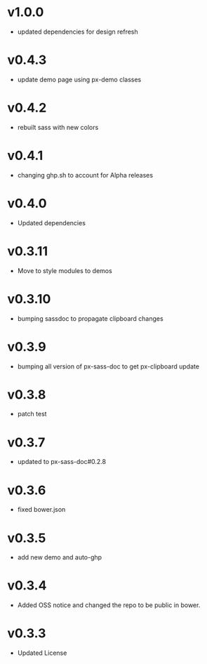 v1.0.0
==================
* updated dependencies for design refresh

v0.4.3
==================
* update demo page using px-demo classes

v0.4.2
==================
* rebuilt sass with new colors

v0.4.1
==================
* changing ghp.sh to account for Alpha releases

v0.4.0
==================
* Updated dependencies

v0.3.11
==================
* Move to style modules to demos

v0.3.10
==================
* bumping sassdoc to propagate clipboard changes


v0.3.9
==================
* bumping all version of px-sass-doc to get px-clipboard update


v0.3.8
==================
* patch test

v0.3.7
==============================
* updated to px-sass-doc#0.2.8

v0.3.6
==============================
* fixed bower.json

v0.3.5
==============================
* add new demo and auto-ghp

v0.3.4
==============================
* Added OSS notice and changed the repo to be public in bower.

v0.3.3
====================
* Updated License
